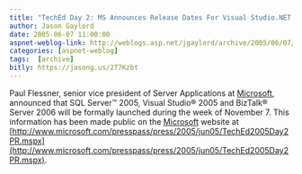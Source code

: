 ```yaml
---
title: "TechEd Day 2: MS Announces Release Dates For Visual Studio.NET 2005 and SQL 2005"
author: Jason Gaylord
date: 2005-06-07 11:00:00
aspnet-weblog-link: http://weblogs.asp.net/jgaylord/archive/2005/06/07/410664.aspx
categories: [aspnet-weblog]
tags:  [archive]
bitly: https://jasong.us/2T7Kzbt
---
```


Paul Flessner, senior vice president of Server Applications at [Microsoft](http://www.microsoft.com/ "Microsoft"), announced that SQL Server™ 2005, Visual Studio® 2005 and BizTalk® Server 2006 will be formally launched during the week of November 7. This information has been made public on the [Microsoft](http://www.microsoft.com/ "Microsoft") website at [http://www.microsoft.com/presspass/press/2005/jun05/TechEd2005Day2PR.mspx](http://www.microsoft.com/presspass/press/2005/jun05/TechEd2005Day2PR.mspx).